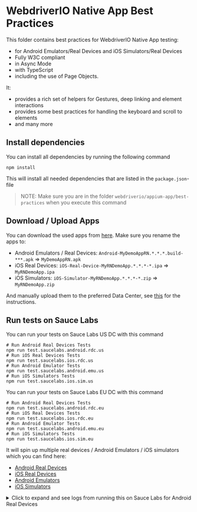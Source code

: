 # WebdriverIO Native App Best Practices

This folder contains best practices for WebdriverIO Native App testing:

- for Android Emulators/Real Devices and iOS Simulators/Real Devices
- Fully W3C compliant
- in Async Mode
- with TypeScript
- including the use of Page Objects.

It:

- provides a rich set of helpers for Gestures, deep linking and element interactions
- provides some best practices for handling the keyboard and scroll to elements
- and many more

## Install dependencies

You can install all dependencies by running the following command

    npm install

This will install all needed dependencies that are listed in the `package.json`-file

> NOTE: Make sure you are in the folder `webdriverio/appium-app/best-practices` when you execute this command

## Download / Upload Apps

You can download the used apps from [here](https://github.com/saucelabs/my-demo-app-rn/releases/). Make sure you rename the apps to:

- Android Emulators / Real Devices: `Android-MyDemoAppRN.*.*.*.build-***.apk` => `MyDemoAppRN.apk`
- iOS Real Devices: `iOS-Real-Device-MyRNDemoApp.*.*.*-*.ipa` => `MyRNDemoApp.ipa`
- iOS Simulators: `iOS-Simulator-MyRNDemoApp.*.*.*-*.zip` => `MyRNDemoApp.zip`

And manually upload them to the preferred Data Center, see [this](https://docs.saucelabs.com/mobile-apps/live-testing/live-mobile-app-testing/#uploading-an-app) for the instructions.

## Run tests on Sauce Labs

You can run your tests on Sauce Labs US DC with this command

    # Run Android Real Devices Tests
    npm run test.saucelabs.android.rdc.us
    # Run iOS Real Devices Tests
    npm run test.saucelabs.ios.rdc.us
    # Run Android Emulator Tests
    npm run test.saucelabs.android.emu.us
    # Run iOS Simulators Tests
    npm run test.saucelabs.ios.sim.us

You can run your tests on Sauce Labs EU DC with this command

    # Run Android Real Devices Tests
    npm run test.saucelabs.android.rdc.eu
    # Run iOS Real Devices Tests
    npm run test.saucelabs.ios.rdc.eu
    # Run Android Emulator Tests
    npm run test.saucelabs.android.emu.eu
    # Run iOS Simulators Tests
    npm run test.saucelabs.ios.sim.eu

It will spin up multiple real devices / Android Emulators / iOS simulators which you can find here:

- [Android Real Devices](test/configs/wdio.android.sauce.rdc.conf.ts)
- [iOS Real Devices](test/configs/wdio.ios.sauce.rdc.conf.ts)
- [Android Emulators](test/configs/wdio.android.sauce.emu.conf.ts)
- [iOS Simulators](test/configs/wdio.ios.sauce.sim.conf.ts)

<details>
    <summary>Click to expand and see logs from running this on Sauce Labs for Android Real Devices</summary>

